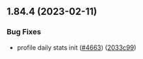 ## 1.84.4 (2023-02-11)


### Bug Fixes

* profile daily stats init ([#4663](https://github.com/EddieHubCommunity/LinkFree/issues/4663)) ([2033c99](https://github.com/EddieHubCommunity/LinkFree/commit/2033c9988ec3a51caf7aadea4d3370dda44224a3))



